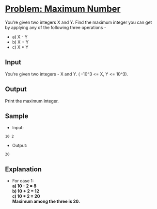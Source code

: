 # [Problem: Maximum Number](https://my.newtonschool.co/playground/code/bw4eaci19do2)

You're given two integers X and Y. Find the maximum integer you can get by applying any of the following three operations - <br>
- a) X - Y
- b) X + Y
- c) X * Y

## Input

You're given two integers - X and Y. ( -10^3 <= X, Y <= 10^3).

## Output

Print the maximum integer.

## Sample

- Input:
```
10 2
```

- Output:
```
20
```

## Explanation

- For case 1: <br>
**a) 10 - 2 = 8 <br>
b) 10 + 2 = 12 <br>
c) 10 * 2 = 20 <br>
Maximum among the three is 20.**
